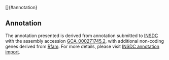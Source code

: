 []{#annotation}

Annotation
----------

The annotation presented is derived from annotation submitted to
[INSDC](http://www.insdc.org) with the assembly accession
[GCA\_000271745.2](http://www.ebi.ac.uk/ena/data/view/GCA_000271745.2),
with additional non-coding genes derived from
[Rfam](http://rfam.xfam.org/). For more details, please visit [INSDC
annotation
import](http://ensemblgenomes.org/info/data/insdc_annotation).
